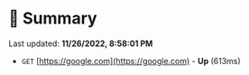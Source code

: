 # 📖 Summary
Last updated: **11/26/2022, 8:58:01 PM**

- `GET` [https://google.com](https://google.com) - **Up** (613ms)
